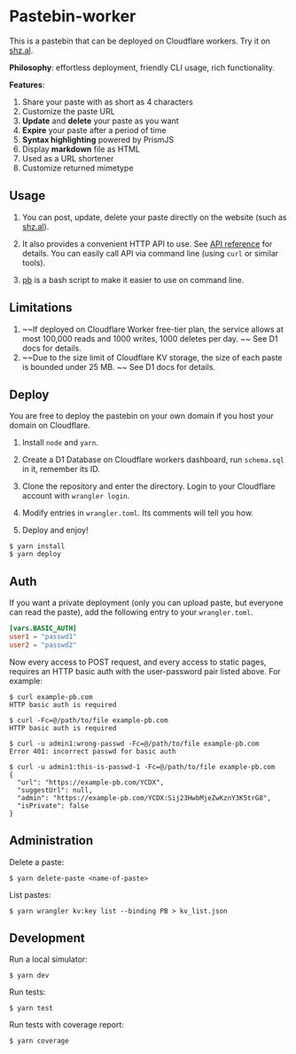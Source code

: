 # Pastebin-worker

This is a pastebin that can be deployed on Cloudflare workers. Try it on [shz.al](https://shz.al).

**Philosophy**: effortless deployment, friendly CLI usage, rich functionality.

**Features**:

1. Share your paste with as short as 4 characters
2. Customize the paste URL
3. **Update** and **delete** your paste as you want
4. **Expire** your paste after a period of time
5. **Syntax highlighting** powered by PrismJS
6. Display **markdown** file as HTML
7. Used as a URL shortener
8. Customize returned mimetype

## Usage

1. You can post, update, delete your paste directly on the website (such as [shz.al](https://shz.al)).

2. It also provides a convenient HTTP API to use. See [API reference](doc/api.md) for details. You can easily call API via command line (using `curl` or similar tools).

3. [pb](/scripts) is a bash script to make it easier to use on command line.

## Limitations

1. ~~If deployed on Cloudflare Worker free-tier plan, the service allows at most 100,000 reads and 1000 writes, 1000 deletes per day. ~~ See D1 docs for details.
2. ~~Due to the size limit of Cloudflare KV storage, the size of each paste is bounded under 25 MB. ~~ See D1 docs for details.

## Deploy

You are free to deploy the pastebin on your own domain if you host your domain on Cloudflare.

1. Install `node` and `yarn`.

2. Create a D1 Database on Cloudflare workers dashboard, run `schema.sql` in it, remember its ID.

3. Clone the repository and enter the directory. Login to your Cloudflare account with `wrangler login`.

4. Modify entries in `wrangler.toml`. Its comments will tell you how.

5. Deploy and enjoy!

```shell
$ yarn install
$ yarn deploy
```

## Auth

If you want a private deployment (only you can upload paste, but everyone can read the paste), add the following entry to your `wrangler.toml`.

```toml
[vars.BASIC_AUTH]
user1 = "passwd1"
user2 = "passwd2"
```

Now every access to POST request, and every access to static pages, requires an HTTP basic auth with the user-password pair listed above. For example:

```shell
$ curl example-pb.com
HTTP basic auth is required

$ curl -Fc=@/path/to/file example-pb.com
HTTP basic auth is required

$ curl -u admin1:wrong-passwd -Fc=@/path/to/file example-pb.com
Error 401: incorrect passwd for basic auth

$ curl -u admin1:this-is-passwd-1 -Fc=@/path/to/file example-pb.com
{
  "url": "https://example-pb.com/YCDX",
  "suggestUrl": null,
  "admin": "https://example-pb.com/YCDX:Sij23HwbMjeZwKznY3K5trG8",
  "isPrivate": false
}
```

## Administration

Delete a paste:

```console
$ yarn delete-paste <name-of-paste>
```

List pastes:

```console
$ yarn wrangler kv:key list --binding PB > kv_list.json
```

## Development

Run a local simulator:

```console
$ yarn dev
```

Run tests:

```console
$ yarn test
```

Run tests with coverage report:

```console
$ yarn coverage
```
